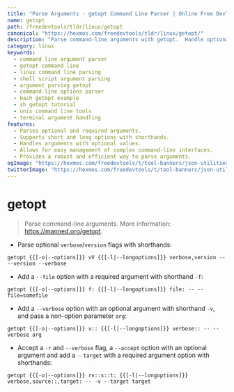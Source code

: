 ```yaml
---
title: "Parse Arguments - getopt Command Line Parser | Online Free DevTools by Hexmos"
name: getopt
path: /freedevtools/tldr/linux/getopt
canonical: "https://hexmos.com/freedevtools/tldr/linux/getopt/"
description: "Parse command-line arguments with getopt.  Handle optional and required arguments, short and long options efficiently. Free online tool, no registration required."
category: linux
keywords:
  - command line argument parser
  - getopt command line
  - linux command line parsing
  - shell script argument parsing
  - argument parsing getopt
  - command-line options parser
  - bash getopt example
  - sh getopt tutorial
  - unix command line tools
  - terminal argument handling
features:
  - Parses optional and required arguments.
  - Supports short and long options with shorthands.
  - Handles arguments with optional values.
  - Allows for easy management of complex command-line interfaces.
  - Provides a robust and efficient way to parse arguments.
ogImage: "https://hexmos.com/freedevtools/t/tool-banners/json-utilities-banner.png"
twitterImage: "https://hexmos.com/freedevtools/t/tool-banners/json-utilities-banner.png"
---
```


# getopt

> Parse command-line arguments.
> More information: <https://manned.org/getopt>.

- Parse optional `verbose`/`version` flags with shorthands:

`getopt {{[-o|--options]}} vV {{[-l|--longoptions]}} verbose,version -- --version --verbose`

- Add a `--file` option with a required argument with shorthand `-f`:

`getopt {{[-o|--options]}} f: {{[-l|--longoptions]}} file: -- --file=somefile`

- Add a `--verbose` option with an optional argument with shorthand `-v`, and pass a non-option parameter `arg`:

`getopt {{[-o|--options]}} v:: {{[-l|--longoptions]}} verbose:: -- --verbose arg`

- Accept a `-r` and `--verbose` flag, a `--accept` option with an optional argument and add a `--target` with a required argument option with shorthands:

`getopt {{[-o|--options]}} rv::s::t: {{[-l|--longoptions]}} verbose,source::,target: -- -v --target target`
